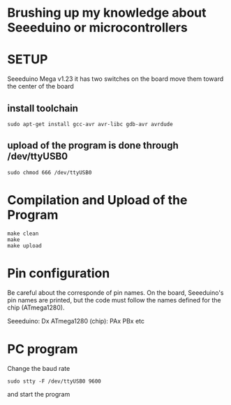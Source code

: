 # Brushing up my knowledge about Seeeduino or microcontrollers


# SETUP

Seeeduino Mega v1.23
it has two switches on the board
move them toward the center of the board

## install toolchain
```
sudo apt-get install gcc-avr avr-libc gdb-avr avrdude
```

## upload of the program is done through /dev/ttyUSB0
```
sudo chmod 666 /dev/ttyUSB0
```

# Compilation and Upload of the Program
```
make clean
make
make upload
```

# Pin configuration
Be careful about the corresponde of pin names.
On the board, Seeeduino's pin names are printed, but
the code must follow the names defined for the chip (ATmega1280).

Seeeduino: Dx
ATmega1280 (chip): PAx PBx etc


# PC program
Change the baud rate
```
sudo stty -F /dev/ttyUSB0 9600
```

and start the program

